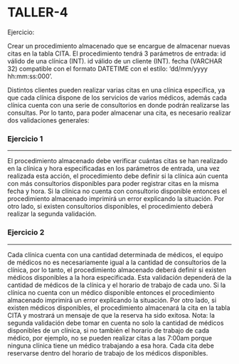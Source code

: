 # TALLER-4

Ejercicio: 

Crear un procedimiento almacenado que se encargue de almacenar nuevas citas en la tabla CITA. El procedimiento tendrá 3 parámetros de entrada: id válido de una clínica (INT). id válido de un cliente (INT). fecha (VARCHAR 32) compatible con el formato DATETIME con el estilo: ‘dd/mm/yyyy hh:mm:ss:000’.

Distintos clientes pueden realizar varias citas en una clínica específica, ya que cada clínica dispone de los servicios de varios médicos, además cada clínica cuenta con una serie de consultorios en donde podrán realizarse las consultas. Por lo tanto, para poder almacenar una cita, es necesario realizar dos validaciones generales: 

### Ejercicio 1
___
El procedimiento almacenado debe verificar cuántas citas se han realizado en la clínica y hora especificadas en los parámetros de entrada, una vez realizada esta acción, el procedimiento debe definir si la clínica aún cuenta con más consultorios disponibles para poder registrar citas en la misma fecha y hora. Si la clínica no cuenta con consultorio disponible entonces el procedimiento almacenado imprimirá un error explicando la situación. Por otro lado, si existen consultorios disponibles, el procedimiento deberá realizar la segunda validación. 


### Ejercicio 2
___
Cada clínica cuenta con una cantidad determinada de médicos, el equipo de médicos no es necesariamente igual a la cantidad de consultorios de la clínica, por lo tanto, el procedimiento almacenado deberá definir si existen médicos disponibles a la hora especificada. Esta validación dependerá de la cantidad de médicos de la clínica y el horario de trabajo de cada uno. Si la clínica no cuenta con un médico disponible entonces el procedimiento almacenado imprimirá un error explicando la situación. Por otro lado, si existen médicos disponibles, el procedimiento almacenará la cita en la tabla CITA y mostrará un mensaje de que la reserva ha sido exitosa. Nota: la segunda validación debe tomar en cuenta no solo la cantidad de médicos disponibles de un clínica, si no también el horario de trabajo de cada médico, por ejemplo, no se pueden realizar citas a las 7:00am porque ninguna clínica tiene un médico trabajando a esa hora. Cada cita debe reservarse dentro del horario de trabajo de los médicos disponibles.
